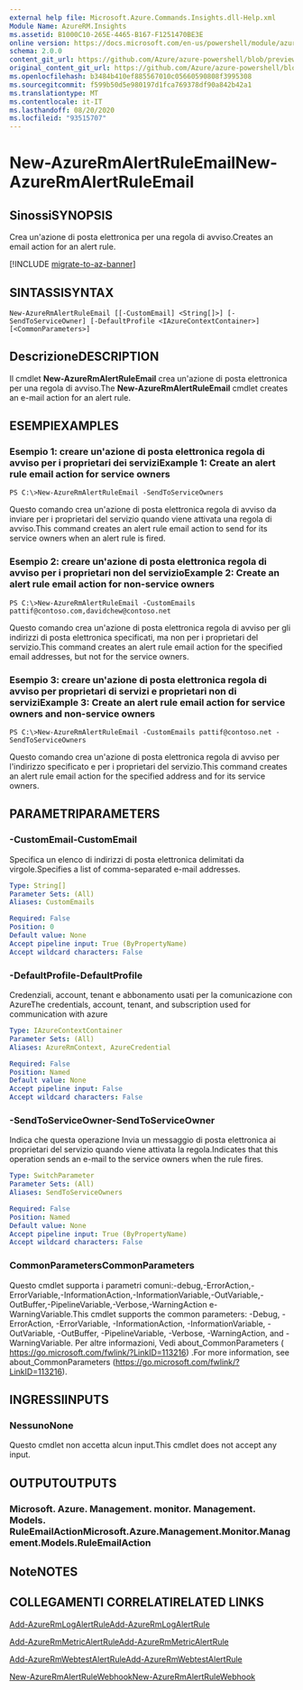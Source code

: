 ```yaml
---
external help file: Microsoft.Azure.Commands.Insights.dll-Help.xml
Module Name: AzureRM.Insights
ms.assetid: B1000C10-265E-4465-B167-F1251470BE3E
online version: https://docs.microsoft.com/en-us/powershell/module/azurerm.insights/new-azurermalertruleemail
schema: 2.0.0
content_git_url: https://github.com/Azure/azure-powershell/blob/preview/src/ResourceManager/Insights/Commands.Insights/help/New-AzureRmAlertRuleEmail.md
original_content_git_url: https://github.com/Azure/azure-powershell/blob/preview/src/ResourceManager/Insights/Commands.Insights/help/New-AzureRmAlertRuleEmail.md
ms.openlocfilehash: b3484b410ef885567010c05660590808f3995308
ms.sourcegitcommit: f599b50d5e980197d1fca769378df90a842b42a1
ms.translationtype: MT
ms.contentlocale: it-IT
ms.lasthandoff: 08/20/2020
ms.locfileid: "93515707"
---
```

# <span data-ttu-id="a2cf7-101">New-AzureRmAlertRuleEmail</span><span class="sxs-lookup"><span data-stu-id="a2cf7-101">New-AzureRmAlertRuleEmail</span></span>

## <span data-ttu-id="a2cf7-102">Sinossi</span><span class="sxs-lookup"><span data-stu-id="a2cf7-102">SYNOPSIS</span></span>
<span data-ttu-id="a2cf7-103">Crea un'azione di posta elettronica per una regola di avviso.</span><span class="sxs-lookup"><span data-stu-id="a2cf7-103">Creates an email action for an alert rule.</span></span>

[!INCLUDE [migrate-to-az-banner](../../includes/migrate-to-az-banner.md)]

## <span data-ttu-id="a2cf7-104">SINTASSI</span><span class="sxs-lookup"><span data-stu-id="a2cf7-104">SYNTAX</span></span>

```
New-AzureRmAlertRuleEmail [[-CustomEmail] <String[]>] [-SendToServiceOwner] [-DefaultProfile <IAzureContextContainer>] [<CommonParameters>]
```

## <span data-ttu-id="a2cf7-105">Descrizione</span><span class="sxs-lookup"><span data-stu-id="a2cf7-105">DESCRIPTION</span></span>
<span data-ttu-id="a2cf7-106">Il cmdlet **New-AzureRmAlertRuleEmail** crea un'azione di posta elettronica per una regola di avviso.</span><span class="sxs-lookup"><span data-stu-id="a2cf7-106">The **New-AzureRmAlertRuleEmail** cmdlet creates an e-mail action for an alert rule.</span></span>

## <span data-ttu-id="a2cf7-107">ESEMPI</span><span class="sxs-lookup"><span data-stu-id="a2cf7-107">EXAMPLES</span></span>

### <span data-ttu-id="a2cf7-108">Esempio 1: creare un'azione di posta elettronica regola di avviso per i proprietari dei servizi</span><span class="sxs-lookup"><span data-stu-id="a2cf7-108">Example 1: Create an alert rule email action for service owners</span></span>
```
PS C:\>New-AzureRmAlertRuleEmail -SendToServiceOwners
```

<span data-ttu-id="a2cf7-109">Questo comando crea un'azione di posta elettronica regola di avviso da inviare per i proprietari del servizio quando viene attivata una regola di avviso.</span><span class="sxs-lookup"><span data-stu-id="a2cf7-109">This command creates an alert rule email action to send for its service owners when an alert rule is fired.</span></span>

### <span data-ttu-id="a2cf7-110">Esempio 2: creare un'azione di posta elettronica regola di avviso per i proprietari non del servizio</span><span class="sxs-lookup"><span data-stu-id="a2cf7-110">Example 2: Create an alert rule email action for non-service owners</span></span>
```
PS C:\>New-AzureRmAlertRuleEmail -CustomEmails pattif@contoso.com,davidchew@contoso.net
```

<span data-ttu-id="a2cf7-111">Questo comando crea un'azione di posta elettronica regola di avviso per gli indirizzi di posta elettronica specificati, ma non per i proprietari del servizio.</span><span class="sxs-lookup"><span data-stu-id="a2cf7-111">This command creates an alert rule email action for the specified email addresses, but not for the service owners.</span></span>

### <span data-ttu-id="a2cf7-112">Esempio 3: creare un'azione di posta elettronica regola di avviso per proprietari di servizi e proprietari non di servizi</span><span class="sxs-lookup"><span data-stu-id="a2cf7-112">Example 3: Create an alert rule email action for service owners and non-service owners</span></span>
```
PS C:\>New-AzureRmAlertRuleEmail -CustomEmails pattif@contoso.net -SendToServiceOwners
```

<span data-ttu-id="a2cf7-113">Questo comando crea un'azione di posta elettronica regola di avviso per l'indirizzo specificato e per i proprietari del servizio.</span><span class="sxs-lookup"><span data-stu-id="a2cf7-113">This command creates an alert rule email action for the specified address and for its service owners.</span></span>

## <span data-ttu-id="a2cf7-114">PARAMETRI</span><span class="sxs-lookup"><span data-stu-id="a2cf7-114">PARAMETERS</span></span>

### <span data-ttu-id="a2cf7-115">-CustomEmail</span><span class="sxs-lookup"><span data-stu-id="a2cf7-115">-CustomEmail</span></span>
<span data-ttu-id="a2cf7-116">Specifica un elenco di indirizzi di posta elettronica delimitati da virgole.</span><span class="sxs-lookup"><span data-stu-id="a2cf7-116">Specifies a list of comma-separated e-mail addresses.</span></span>

```yaml
Type: String[]
Parameter Sets: (All)
Aliases: CustomEmails

Required: False
Position: 0
Default value: None
Accept pipeline input: True (ByPropertyName)
Accept wildcard characters: False
```

### <span data-ttu-id="a2cf7-117">-DefaultProfile</span><span class="sxs-lookup"><span data-stu-id="a2cf7-117">-DefaultProfile</span></span>
<span data-ttu-id="a2cf7-118">Credenziali, account, tenant e abbonamento usati per la comunicazione con Azure</span><span class="sxs-lookup"><span data-stu-id="a2cf7-118">The credentials, account, tenant, and subscription used for communication with azure</span></span>

```yaml
Type: IAzureContextContainer
Parameter Sets: (All)
Aliases: AzureRmContext, AzureCredential

Required: False
Position: Named
Default value: None
Accept pipeline input: False
Accept wildcard characters: False
```

### <span data-ttu-id="a2cf7-119">-SendToServiceOwner</span><span class="sxs-lookup"><span data-stu-id="a2cf7-119">-SendToServiceOwner</span></span>
<span data-ttu-id="a2cf7-120">Indica che questa operazione Invia un messaggio di posta elettronica ai proprietari del servizio quando viene attivata la regola.</span><span class="sxs-lookup"><span data-stu-id="a2cf7-120">Indicates that this operation sends an e-mail to the service owners when the rule fires.</span></span>

```yaml
Type: SwitchParameter
Parameter Sets: (All)
Aliases: SendToServiceOwners

Required: False
Position: Named
Default value: None
Accept pipeline input: True (ByPropertyName)
Accept wildcard characters: False
```

### <span data-ttu-id="a2cf7-121">CommonParameters</span><span class="sxs-lookup"><span data-stu-id="a2cf7-121">CommonParameters</span></span>
<span data-ttu-id="a2cf7-122">Questo cmdlet supporta i parametri comuni:-debug,-ErrorAction,-ErrorVariable,-InformationAction,-InformationVariable,-OutVariable,-OutBuffer,-PipelineVariable,-Verbose,-WarningAction e-WarningVariable.</span><span class="sxs-lookup"><span data-stu-id="a2cf7-122">This cmdlet supports the common parameters: -Debug, -ErrorAction, -ErrorVariable, -InformationAction, -InformationVariable, -OutVariable, -OutBuffer, -PipelineVariable, -Verbose, -WarningAction, and -WarningVariable.</span></span> <span data-ttu-id="a2cf7-123">Per altre informazioni, Vedi about_CommonParameters ( https://go.microsoft.com/fwlink/?LinkID=113216) .</span><span class="sxs-lookup"><span data-stu-id="a2cf7-123">For more information, see about_CommonParameters (https://go.microsoft.com/fwlink/?LinkID=113216).</span></span>

## <span data-ttu-id="a2cf7-124">INGRESSI</span><span class="sxs-lookup"><span data-stu-id="a2cf7-124">INPUTS</span></span>

### <span data-ttu-id="a2cf7-125">Nessuno</span><span class="sxs-lookup"><span data-stu-id="a2cf7-125">None</span></span>
<span data-ttu-id="a2cf7-126">Questo cmdlet non accetta alcun input.</span><span class="sxs-lookup"><span data-stu-id="a2cf7-126">This cmdlet does not accept any input.</span></span>

## <span data-ttu-id="a2cf7-127">OUTPUT</span><span class="sxs-lookup"><span data-stu-id="a2cf7-127">OUTPUTS</span></span>

### <span data-ttu-id="a2cf7-128">Microsoft. Azure. Management. monitor. Management. Models. RuleEmailAction</span><span class="sxs-lookup"><span data-stu-id="a2cf7-128">Microsoft.Azure.Management.Monitor.Management.Models.RuleEmailAction</span></span>

## <span data-ttu-id="a2cf7-129">Note</span><span class="sxs-lookup"><span data-stu-id="a2cf7-129">NOTES</span></span>

## <span data-ttu-id="a2cf7-130">COLLEGAMENTI CORRELATI</span><span class="sxs-lookup"><span data-stu-id="a2cf7-130">RELATED LINKS</span></span>

[<span data-ttu-id="a2cf7-131">Add-AzureRmLogAlertRule</span><span class="sxs-lookup"><span data-stu-id="a2cf7-131">Add-AzureRmLogAlertRule</span></span>](./Add-AzureRmLogAlertRule.md)

[<span data-ttu-id="a2cf7-132">Add-AzureRmMetricAlertRule</span><span class="sxs-lookup"><span data-stu-id="a2cf7-132">Add-AzureRmMetricAlertRule</span></span>](./Add-AzureRmMetricAlertRule.md)

[<span data-ttu-id="a2cf7-133">Add-AzureRmWebtestAlertRule</span><span class="sxs-lookup"><span data-stu-id="a2cf7-133">Add-AzureRmWebtestAlertRule</span></span>](./Add-AzureRmWebtestAlertRule.md)

[<span data-ttu-id="a2cf7-134">New-AzureRmAlertRuleWebhook</span><span class="sxs-lookup"><span data-stu-id="a2cf7-134">New-AzureRmAlertRuleWebhook</span></span>](./New-AzureRmAlertRuleWebhook.md)


